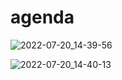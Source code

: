 # agenda

![2022-07-20_14-39-56](https://user-images.githubusercontent.com/45571159/180717587-c80d7af5-9837-43f7-b081-a422aa03bd0b.png)

![2022-07-20_14-40-13](https://user-images.githubusercontent.com/45571159/180717608-e11cc9b7-25dc-41ce-b63a-e9e246446ec9.png)
